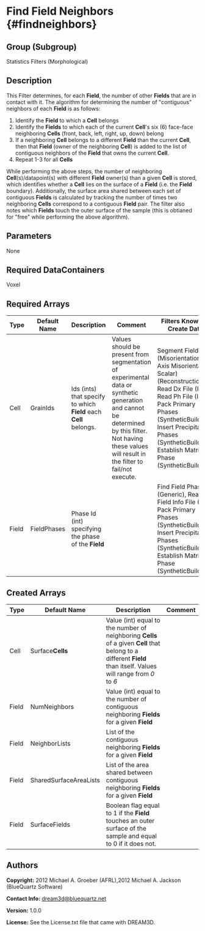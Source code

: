 Find Field Neighbors {#findneighbors}
==========

## Group (Subgroup) ##
Statistics Filters (Morphological)

## Description ##
This Filter determines, for each **Field**, the number of other **Fields** that are in contact with it.  The algorithm for determining the number of "contiguous" neighbors of each **Field** is as follows:

1) Identify the **Field** to which a **Cell** belongs
2) Identify the **Fields** to which each of the current **Cell**'s six (6) face-face neighboring **Cells** (front, back, left, right, up, down) belong
3) If a neighboring **Cell** belongs to a different **Field** than the current **Cell**, then that **Field** (owner of the neighboring **Cell**) is added to the list of contiguous neighbors of the **Field** that owns the current **Cell**.
4) Repeat 1-3 for all **Cells**

While performing the above steps, the number of neighboring **Cell**(s)/datapoint(s) with different **Field** owner(s) than a given **Cell** is stored, which identifies whether a **Cell** lies on the surface of a **Field** (i.e. the **Field** boundary).
Additionally, the surface area shared between each set of contiguous **Fields** is calculated by tracking the number of times two neighboring **Cells** correspond to a contiguous **Field** pair.
The filter also notes which **Fields** touch the outer surface of the sample (this is obtianed for "free" while performing the above algorithm).

## Parameters ##
None

## Required DataContainers ##
Voxel

## Required Arrays ##

| Type | Default Name | Description | Comment | Filters Known to Create Data
|------|--------------|-------------|---------|-----|
| Cell | GrainIds | Ids (ints) that specify to which **Field** each **Cell** belongs. | Values should be present from segmentation of experimental data or synthetic generation and cannot be determined by this filter. Not having these values will result in the filter to fail/not execute. | Segment Fields (Misorientation, C-Axis Misorientation, Scalar) (Reconstruction), Read Dx File (IO), Read Ph File (IO), Pack Primary Phases (SyntheticBuilding), Insert Precipitate Phases (SyntheticBuilding), Establish Matrix Phase (SyntheticBuilding) |
| Field | FieldPhases | Phase Id (int) specifying the phase of the **Field**| | Find Field Phases (Generic), Read Field Info File (IO), Pack Primary Phases (SyntheticBuilding), Insert Precipitate Phases (SyntheticBuilding), Establish Matrix Phase (SyntheticBuilding) |

## Created Arrays ##

| Type | Default Name | Description | Comment |
|------|--------------|-------------|---------|
| Cell | Surface**Cells** | Value (int) equal to the number of neighboring **Cells** of a given **Cell** that belong to a different **Field** than itself. Values will range from *0* to *6* |  |
| Field | NumNeighbors | Value (int) equal to the number of contiguous neighboring **Fields** for a given **Field** |  |
| Field | NeighborLists | List of the contiguous neighboring **Fields** for a given **Field** |  |
| Field | SharedSurfaceAreaLists | List of the area shared between contiguous neighboring **Fields** for a given **Field** |  |
| Field | SurfaceFields | Boolean flag equal to 1 if the **Field** touches an outer surface of the sample and equal to 0 if it does not. |  |

## Authors ##

**Copyright:** 2012 Michael A. Groeber (AFRL),2012 Michael A. Jackson (BlueQuartz Software)

**Contact Info:** dream3d@bluequartz.net

**Version:** 1.0.0

**License:**  See the License.txt file that came with DREAM3D.



